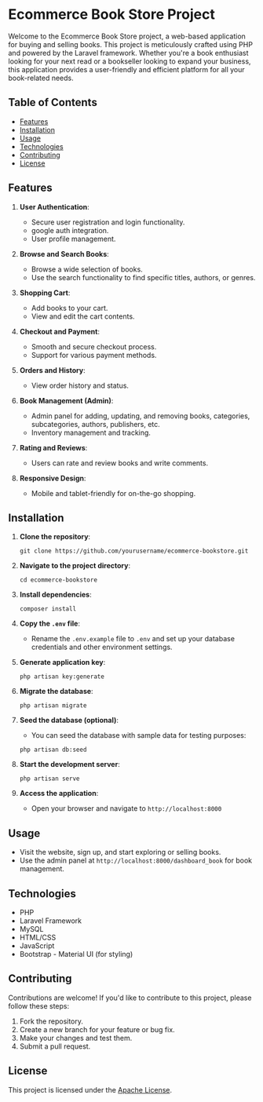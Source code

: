 # Ecommerce Book Store Project

Welcome to the Ecommerce Book Store project, a web-based application for buying and selling books. This project is meticulously crafted using PHP and powered by the Laravel framework. Whether you're a book enthusiast looking for your next read or a bookseller looking to expand your business, this application provides a user-friendly and efficient platform for all your book-related needs.

## Table of Contents
- [Features](#features)
- [Installation](#installation)
- [Usage](#usage)
- [Technologies](#technologies)
- [Contributing](#contributing)
- [License](#license)

## Features

1. **User Authentication**:
   - Secure user registration and login functionality.
   - google auth integration.
   - User profile management.

2. **Browse and Search Books**:
   - Browse a wide selection of books.
   - Use the search functionality to find specific titles, authors, or genres.

3. **Shopping Cart**:
   - Add books to your cart.
   - View and edit the cart contents.

4. **Checkout and Payment**:
   - Smooth and secure checkout process.
   - Support for various payment methods.

5. **Orders and History**:
   - View order history and status.

6. **Book Management (Admin)**:
   - Admin panel for adding, updating, and removing books, categories, subcategories, authors, publishers, etc.
   - Inventory management and tracking.

7. **Rating and Reviews**:
   - Users can rate and review books and write comments.

8. **Responsive Design**:
   - Mobile and tablet-friendly for on-the-go shopping.

## Installation

1. **Clone the repository**:
   ```shell
   git clone https://github.com/yourusername/ecommerce-bookstore.git
   ```

2. **Navigate to the project directory**:
   ```shell
   cd ecommerce-bookstore
   ```

3. **Install dependencies**:
   ```shell
   composer install
   ```

4. **Copy the `.env` file**:
   - Rename the `.env.example` file to `.env` and set up your database credentials and other environment settings.

5. **Generate application key**:
   ```shell
   php artisan key:generate
   ```

6. **Migrate the database**:
   ```shell
   php artisan migrate
   ```

7. **Seed the database (optional)**:
   - You can seed the database with sample data for testing purposes:
   ```shell
   php artisan db:seed
   ```

8. **Start the development server**:
   ```shell
   php artisan serve
   ```

9. **Access the application**:
   - Open your browser and navigate to `http://localhost:8000`

## Usage

- Visit the website, sign up, and start exploring or selling books.
- Use the admin panel at `http://localhost:8000/dashboard_book` for book management.

## Technologies

- PHP
- Laravel Framework
- MySQL
- HTML/CSS
- JavaScript
- Bootstrap - Material UI (for styling)

## Contributing

Contributions are welcome! If you'd like to contribute to this project, please follow these steps:

1. Fork the repository.
2. Create a new branch for your feature or bug fix.
3. Make your changes and test them.
4. Submit a pull request.

## License

This project is licensed under the [Apache License](LICENSE).
